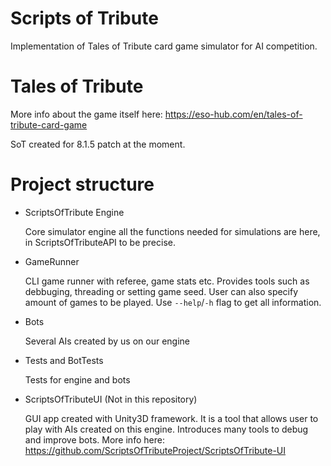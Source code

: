 # Scripts of Tribute
Implementation of Tales of Tribute card game simulator for AI competition.

# Tales of Tribute
More info about the game itself here: https://eso-hub.com/en/tales-of-tribute-card-game

SoT created for 8.1.5 patch at the moment.

# Project structure
* ScriptsOfTribute Engine
    
    Core simulator engine all the functions needed for simulations are here, in ScriptsOfTributeAPI to be precise.
* GameRunner
    
    CLI game runner with referee, game stats etc. Provides tools such as debbuging, threading or setting game seed. User can also specify amount of games to be played. Use `--help`/`-h` flag to get all information.
* Bots
    
    Several AIs created by us on our engine
* Tests and BotTests
    
    Tests for engine and bots
* ScriptsOfTributeUI (Not in this repository)
    
    GUI app created with Unity3D framework. It is a tool that allows user to play with AIs created on this engine. Introduces many tools to debug and improve bots. More info here: https://github.com/ScriptsOfTributeProject/ScriptsOfTribute-UI
